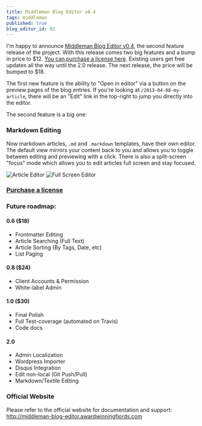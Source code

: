 ```yaml
---
title: Middleman Blog Editor v0.4
tags: middleman
published: true
blog_editor_id: 92
---
```


I'm happy to announce [Middleman Blog Editor v0.4](http://middleman-blog-editor.awardwinningfjords.com), the second feature release of the project. With this release comes two big features and a bump in price to $12. [You can purchase a license here](http://register.tdreyno.com). Existing users get free updates all the way until the 2.0 release. The next release, the price will be bumped to $18.

The first new feature is the ability to "Open in editor" via a button on the preview pages of the blog entries. If you're looking at `/2013-04-08-my-article`, there will be an "Edit" link in the top-right to jump you directly into the editor.

The second feature is a big one:

### Markdown Editing

Now markdown articles, `.md` and `.markdown` templates, have their own editor. The default view mirrors your content back to you and allows you to toggle between editing and previewing with a click. There is also a split-screen "focus" mode which allows you to edit articles full screen and stay focused.

![Article Editor](http://src.sencha.io/-30/http://awardwinningfjords.com/images/blog-editor/markdown.png)
![Full Screen Editor](http://src.sencha.io/-30/http://awardwinningfjords.com/images/blog-editor/fullscreen.png)

### [Purchase a license](http://register.tdreyno.com)

### Future roadmap: 

#### 0.6 ($18)

* Frontmatter Editing
* Article Searching (Full Text)
* Article Sorting (By Tags, Date, etc)
* List Paging

#### 0.8 ($24)

* Client Accounts & Permission
* White-label Admin

#### 1.0 ($30)

* Final Polish
* Full Test-coverage (automated on Travis)
* Code docs

#### 2.0

* Admin Localization
* Wordpress Importer
* Disqus Integration
* Edit non-local (Git Push/Pull)
* Markdown/Textile Editing

### Official Website

Please refer to the official website for documentation and support: http://middleman-blog-editor.awardwinningfjords.com